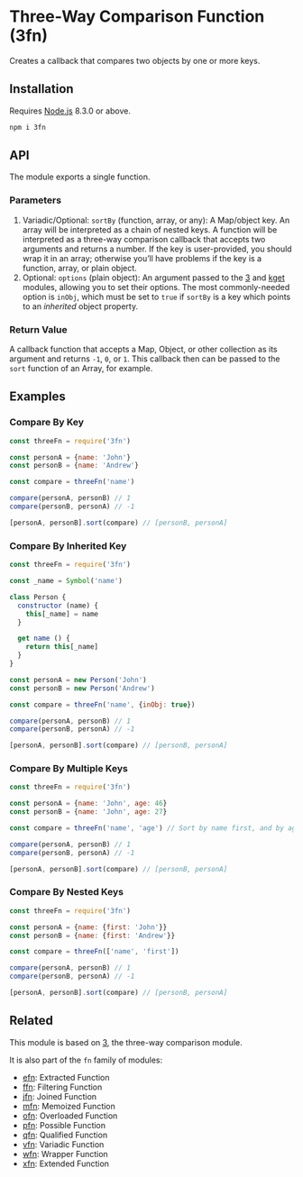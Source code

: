 # Three-Way Comparison Function (3fn)

Creates a callback that compares two objects by one or more keys.

## Installation

Requires [Node.js](https://nodejs.org/) 8.3.0 or above.

```bash
npm i 3fn
```

## API

The module exports a single function.

### Parameters

1. Variadic/Optional: `sortBy` (function, array, or any): A Map/object key. An array will be interpreted as a chain of nested keys. A function will be interpreted as a three-way comparison callback that accepts two arguments and returns a number. If the key is user-provided, you should wrap it in an array; otherwise you’ll have problems if the key is a function, array, or plain object.
2. Optional: `options` (plain object): An argument passed to the [3](https://github.com/lamansky/3) and [kget](https://github.com/lamansky/kget) modules, allowing you to set their options. The most commonly-needed option is `inObj`, which must be set to `true` if `sortBy` is a key which points to an _inherited_ object property.

### Return Value

A callback function that accepts a Map, Object, or other collection as its argument and returns `-1`, `0`, or `1`. This callback then can be passed to the `sort` function of an Array, for example.

## Examples

### Compare By Key

```javascript
const threeFn = require('3fn')

const personA = {name: 'John'}
const personB = {name: 'Andrew'}

const compare = threeFn('name')

compare(personA, personB) // 1
compare(personB, personA) // -1

[personA, personB].sort(compare) // [personB, personA]
```

### Compare By Inherited Key

```javascript
const threeFn = require('3fn')

const _name = Symbol('name')

class Person {
  constructor (name) {
    this[_name] = name
  }

  get name () {
    return this[_name]
  }
}

const personA = new Person('John')
const personB = new Person('Andrew')

const compare = threeFn('name', {inObj: true})

compare(personA, personB) // 1
compare(personB, personA) // -1

[personA, personB].sort(compare) // [personB, personA]
```

### Compare By Multiple Keys

```javascript
const threeFn = require('3fn')

const personA = {name: 'John', age: 46}
const personB = {name: 'John', age: 27}

const compare = threeFn('name', 'age') // Sort by name first, and by age second

compare(personA, personB) // 1
compare(personB, personA) // -1

[personA, personB].sort(compare) // [personB, personA]
```

### Compare By Nested Keys

```javascript
const threeFn = require('3fn')

const personA = {name: {first: 'John'}}
const personB = {name: {first: 'Andrew'}}

const compare = threeFn(['name', 'first'])

compare(personA, personB) // 1
compare(personB, personA) // -1

[personA, personB].sort(compare) // [personB, personA]
```

## Related

This module is based on [3](https://github.com/lamansky/3), the three-way comparison module.

It is also part of the `fn` family of modules:

* [efn](https://github.com/lamansky/efn): Extracted Function
* [ffn](https://github.com/lamansky/ffn): Filtering Function
* [jfn](https://github.com/lamansky/jfn): Joined Function
* [mfn](https://github.com/lamansky/mfn): Memoized Function
* [ofn](https://github.com/lamansky/ofn): Overloaded Function
* [pfn](https://github.com/lamansky/pfn): Possible Function
* [qfn](https://github.com/lamansky/qfn): Qualified Function
* [vfn](https://github.com/lamansky/vfn): Variadic Function
* [wfn](https://github.com/lamansky/wfn): Wrapper Function
* [xfn](https://github.com/lamansky/xfn): Extended Function
